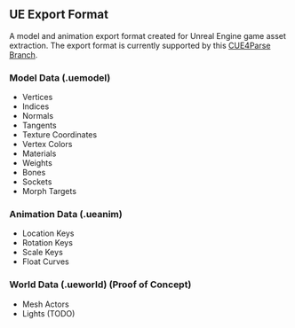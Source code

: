 UE Export Format
------------------------------------------

A model and animation export format created for Unreal Engine game asset extraction. The export format is currently supported by this [CUE4Parse Branch](https://github.com/halfuwu/CUE4Parse).

### Model Data (.uemodel)
- Vertices
- Indices
- Normals
- Tangents
- Texture Coordinates
- Vertex Colors
- Materials
- Weights
- Bones
- Sockets
- Morph Targets

### Animation Data (.ueanim)
- Location Keys
- Rotation Keys
- Scale Keys
- Float Curves

### World Data (.ueworld) (Proof of Concept)
- Mesh Actors
- Lights (TODO)
